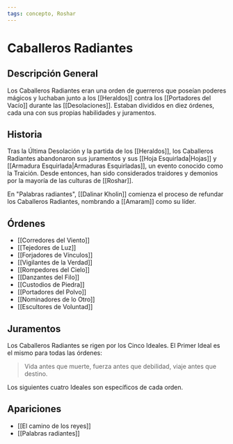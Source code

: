 ```yaml
---
tags: concepto, Roshar
---
```


# Caballeros Radiantes

## Descripción General
Los Caballeros Radiantes eran una orden de guerreros que poseían poderes mágicos y luchaban junto a los [[Heraldos]] contra los [[Portadores del Vacío]] durante las [[Desolaciones]]. Estaban divididos en diez órdenes, cada una con sus propias habilidades y juramentos.

## Historia
Tras la Última Desolación y la partida de los [[Heraldos]], los Caballeros Radiantes abandonaron sus juramentos y sus [[Hoja Esquirlada|Hojas]] y [[Armadura Esquirlada|Armaduras Esquirladas]], un evento conocido como la Traición. Desde entonces, han sido considerados traidores y demonios por la mayoría de las culturas de [[Roshar]].

En "Palabras radiantes", [[Dalinar Kholin]] comienza el proceso de refundar los Caballeros Radiantes, nombrando a [[Amaram]] como su líder.

## Órdenes
* [[Corredores del Viento]]
* [[Tejedores de Luz]]
* [[Forjadores de Vínculos]]
* [[Vigilantes de la Verdad]]
* [[Rompedores del Cielo]]
* [[Danzantes del Filo]]
* [[Custodios de Piedra]]
* [[Portadores del Polvo]]
* [[Nominadores de lo Otro]]
* [[Escultores de Voluntad]]

## Juramentos
Los Caballeros Radiantes se rigen por los Cinco Ideales. El Primer Ideal es el mismo para todas las órdenes:
> Vida antes que muerte, fuerza antes que debilidad, viaje antes que destino.

Los siguientes cuatro Ideales son específicos de cada orden.

## Apariciones
* [[El camino de los reyes]]
* [[Palabras radiantes]]